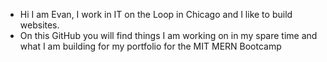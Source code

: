 - Hi I am Evan, I work in IT on the Loop in Chicago and I like to build websites.
- On this GitHub you will find things I am working on in my spare time and what I am building for my portfolio for the MIT MERN Bootcamp
